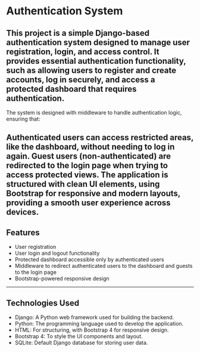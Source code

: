 # Authentication System
## This project is a simple Django-based authentication system designed to manage user registration, login, and access control. It provides essential authentication functionality, such as allowing users to register and create accounts, log in securely, and access a protected dashboard that requires authentication.

The system is designed with middleware to handle authentication logic, ensuring that:

Authenticated users can access restricted areas, like the dashboard, without needing to log in again.
Guest users (non-authenticated) are redirected to the login page when trying to access protected views.
The application is structured with clean UI elements, using Bootstrap for responsive and modern layouts, providing a smooth user experience across devices.
----------------------------------------------------------------------------------------------------------------------------------------------------------------------

## Features
- User registration
- User login and logout functionality
- Protected dashboard accessible only by authenticated users
- Middleware to redirect authenticated users to the dashboard and guests to the login page
- Bootstrap-powered responsive design
---------------------------------------------------------------------------------------------------------------------------------------------------------------------

## Technologies Used
- Django: A Python web framework used for building the backend.
- Python: The programming language used to develop the application.
- HTML: For structuring, with Bootstrap 4 for responsive design.
- Bootstrap 4: To style the UI components and layout.
- SQLite: Default Django database for storing user data.
